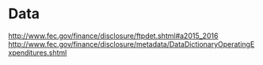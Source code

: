 Data
====

http://www.fec.gov/finance/disclosure/ftpdet.shtml#a2015_2016
http://www.fec.gov/finance/disclosure/metadata/DataDictionaryOperatingExpenditures.shtml
